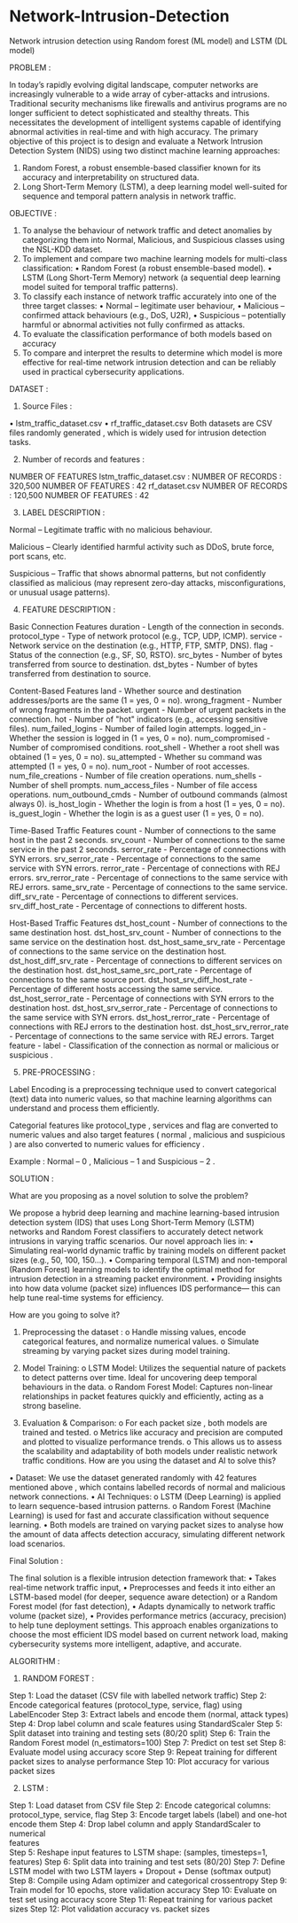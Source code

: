 # Network-Intrusion-Detection
Network intrusion detection using Random forest (ML model) and LSTM (DL model)

PROBLEM : 
 
In today’s rapidly evolving digital landscape, computer networks are increasingly vulnerable 
to a wide array of cyber-attacks and intrusions. Traditional security mechanisms like firewalls 
and antivirus programs are no longer sufficient to detect sophisticated and stealthy threats. 
This necessitates the development of intelligent systems capable of identifying abnormal 
activities in real-time and with high accuracy. 
The primary objective of this project is to design and evaluate a Network Intrusion Detection 
System (NIDS) using two distinct machine learning approaches: 
1. Random Forest, a robust ensemble-based classifier known for its accuracy and 
interpretability on structured data. 
2. Long Short-Term Memory (LSTM), a deep learning model well-suited for sequence 
and temporal pattern analysis in network traffic.

OBJECTIVE : 
 
1.   To analyse the behaviour of network traffic and detect anomalies by categorizing 
them into Normal, Malicious, and Suspicious classes using the NSL-KDD dataset. 
2.  To implement and compare two machine learning models for multi-class 
classification: 
• Random Forest (a robust ensemble-based model). 
• LSTM (Long Short-Term Memory) network (a sequential deep learning model suited 
for temporal traffic patterns). 
3.  To classify each instance of network traffic accurately into one of the three target 
classes: 
• Normal – legitimate user behaviour, 
• Malicious – confirmed attack behaviours (e.g., DoS, U2R), 
• Suspicious – potentially harmful or abnormal activities not fully confirmed as attacks. 
4. To evaluate the classification performance of both models based on accuracy 
5. To compare and interpret the results to determine which model is more effective for 
real-time network intrusion detection and can be reliably used in practical 
cybersecurity applications.

DATASET : 
 
1.  Source Files : 
 
• lstm_traffic_dataset.csv 
• rf_traffic_dataset.csv 
Both datasets are CSV files randomly generated , which is widely used for intrusion 
detection tasks. 
 
2. Number of records and features : 
  
NUMBER OF FEATURES 
lstm_traffic_dataset.csv :
NUMBER OF RECORDS : 320,500 
NUMBER OF FEATURES : 42
rf_dataset.csv 
NUMBER OF RECORDS : 120,500 
NUMBER OF FEATURES : 42
 
3. LABEL DESCRIPTION : 
 
Normal – Legitimate traffic with no malicious behaviour. 
 
Malicious – Clearly identified harmful activity such as DDoS, brute force, port scans, 
etc. 
 
Suspicious – Traffic that shows abnormal patterns, but not confidently classified as 
malicious (may represent zero-day attacks, misconfigurations, or unusual usage 
patterns). 
 
 
4. FEATURE DESCRIPTION : 
 
Basic Connection Features 
duration - Length of the connection in seconds. 
protocol_type - Type of network protocol (e.g., TCP, UDP, ICMP). 
service - Network service on the destination (e.g., HTTP, FTP, SMTP, DNS). 
flag - Status of the connection (e.g., SF, S0, RSTO). 
src_bytes - Number of bytes transferred from source to destination. 
dst_bytes - Number of bytes transferred from destination to source. 
 
Content-Based Features 
land - Whether source and destination addresses/ports are the same (1 = yes, 0 = no). 
wrong_fragment - Number of wrong fragments in the packet. 
urgent - Number of urgent packets in the connection. 
hot - Number of "hot" indicators (e.g., accessing sensitive files). 
num_failed_logins - Number of failed login attempts. 
logged_in - Whether the session is logged in (1 = yes, 0 = no). 
num_compromised - Number of compromised conditions. 
root_shell - Whether a root shell was obtained (1 = yes, 0 = no). 
su_attempted - Whether su command was attempted (1 = yes, 0 = no). 
num_root - Number of root accesses. 
num_file_creations - Number of file creation operations. 
num_shells - Number of shell prompts. 
num_access_files - Number of file access operations. 
num_outbound_cmds - Number of outbound commands (almost always 0). 
is_host_login - Whether the login is from a host (1 = yes, 0 = no). 
is_guest_login - Whether the login is as a guest user (1 = yes, 0 = no). 
 
Time-Based Traffic Features 
count - Number of connections to the same host in the past 2 seconds. 
srv_count - Number of connections to the same service in the past 2 seconds. 
serror_rate - Percentage of connections with SYN errors. 
srv_serror_rate - Percentage of connections to the same service with SYN errors. 
rerror_rate - Percentage of connections with REJ errors. 
srv_rerror_rate - Percentage of connections to the same service with REJ errors. 
same_srv_rate - Percentage of connections to the same service. 
diff_srv_rate - Percentage of connections to different services. 
srv_diff_host_rate - Percentage of connections to different hosts. 
 
Host-Based Traffic Features 
dst_host_count - Number of connections to the same destination host. 
dst_host_srv_count - Number of connections to the same service on the destination host. 
dst_host_same_srv_rate - Percentage of connections to the same service on the destination 
host. 
dst_host_diff_srv_rate - Percentage of connections to different services on the destination 
host. 
dst_host_same_src_port_rate - Percentage of connections to the same source port. 
dst_host_srv_diff_host_rate - Percentage of different hosts accessing the same service. 
dst_host_serror_rate - Percentage of connections with SYN errors to the destination host. 
dst_host_srv_serror_rate - Percentage of connections to the same service with SYN errors. 
dst_host_rerror_rate - Percentage of connections with REJ errors to the destination host. 
dst_host_srv_rerror_rate - Percentage of connections to the same service with REJ errors. 
Target feature - label - Classification of the connection as normal or malicious or suspicious . 
 
5. PRE-PROCESSING : 
 
Label Encoding is a preprocessing technique used to convert categorical (text) data 
into numeric values, so that machine learning algorithms can understand and process 
them efficiently. 
 
Categorial features like protocol_type , services and flag are converted to numeric 
values and also target features ( normal , malicious and suspicious ) are also converted 
to numeric values for efficiency . 
 
Example : Normal – 0 , Malicious – 1 and Suspicious – 2 . 

SOLUTION : 
 
What are you proposing as a novel solution to solve the problem? 
 
We propose a hybrid deep learning and machine learning-based intrusion detection system 
(IDS) that uses Long Short-Term Memory (LSTM) networks and Random Forest classifiers 
to accurately detect network intrusions in varying traffic scenarios. Our novel approach lies 
in: 
• Simulating real-world dynamic traffic by training models on different packet sizes 
(e.g., 50, 100, 150…). 
• Comparing temporal (LSTM) and non-temporal (Random Forest) learning models to 
identify the optimal method for intrusion detection in a streaming packet environment. 
• Providing insights into how data volume (packet size) influences IDS performance—
 this can help tune real-time systems for efficiency. 
 
How are you going to solve it? 
 
1. Preprocessing the  dataset : 
o Handle missing values, encode categorical features, and normalize numerical 
values. 
o Simulate streaming by varying packet sizes during model training. 
 
 
2. Model Training: 
o LSTM Model: Utilizes the sequential nature of packets to detect patterns over 
time. Ideal for uncovering deep temporal behaviours in the data. 
o Random Forest Model: Captures non-linear relationships in packet features 
quickly and efficiently, acting as a strong baseline. 
 
3. Evaluation & Comparison: 
o For each packet size , both models are trained and tested. 
o Metrics like accuracy and precision are computed and plotted to visualize 
performance trends. 
o This allows us to assess the scalability and adaptability of both models under 
realistic network traffic conditions. 
How are you using the dataset and AI to solve this? 
 
• Dataset: We use the dataset generated randomly with 42 features mentioned above , 
which contains labelled records of normal and malicious network connections. 
• AI Techniques: 
o LSTM (Deep Learning) is applied to learn sequence-based intrusion patterns. 
o Random Forest (Machine Learning) is used for fast and accurate classification 
without sequence learning. 
• Both models are trained on varying packet sizes to analyse how the amount of data 
affects detection accuracy, simulating different network load scenarios. 
 
Final Solution : 
 
The final solution is a flexible intrusion detection framework that: 
• Takes real-time network traffic input, 
• Preprocesses and feeds it into either an LSTM-based model (for deeper, sequence
aware detection) or a Random Forest model (for fast detection), 
• Adapts dynamically to network traffic volume (packet size), 
• Provides performance metrics (accuracy, precision) to help tune deployment settings. 
This approach enables organizations to choose the most efficient IDS model based on current 
network load, making cybersecurity systems more intelligent, adaptive, and accurate. 

ALGORITHM : 

1) RANDOM FOREST : 
 
Step 1: Load the dataset (CSV file with labelled network traffic) 
Step 2: Encode categorical features (protocol_type, service, flag) using 
LabelEncoder 
Step 3: Extract labels and encode them (normal, attack types) 
Step 4: Drop label column and scale features using StandardScaler 
Step 5: Split dataset into training and testing sets (80/20 split) 
Step 6: Train the Random Forest model (n_estimators=100) 
Step 7: Predict on test set 
Step 8: Evaluate model using accuracy score 
Step 9: Repeat training for different packet sizes to analyse performance 
Step 10: Plot accuracy for various packet sizes 
 
2) LSTM : 
  
 Step 1: Load dataset from CSV file 
    Step 2: Encode categorical columns: protocol_type, service, flag 
  Step 3: Encode target labels (label) and one-hot encode them 
  Step 4: Drop label column and apply StandardScaler to numerical     
features         
  Step 5: Reshape input features to LSTM shape: (samples, timesteps=1, 
features) 
  Step 6: Split data into training and test sets (80/20) 
  Step 7: Define LSTM model with two LSTM layers + Dropout + Dense 
(softmax output) 
  Step 8: Compile using Adam optimizer and categorical crossentropy 
  Step 9: Train model for 10 epochs, store validation accuracy 
  Step 10: Evaluate on test set using accuracy score 
  Step 11: Repeat training for various packet sizes 
  Step 12: Plot validation accuracy vs. packet sizes
